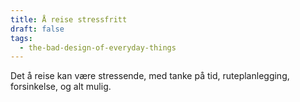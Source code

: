 ```yaml
---
title: Å reise stressfritt
draft: false
tags:
  - the-bad-design-of-everyday-things
---
```



Det å reise kan være stressende, med tanke på tid, ruteplanlegging, forsinkelse, og alt mulig.
